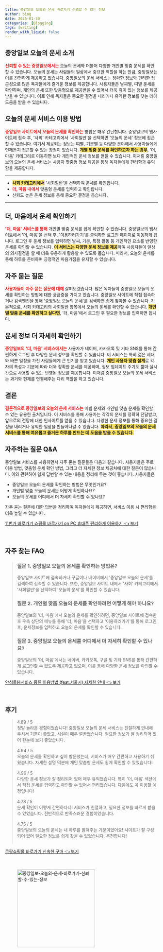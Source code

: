 ```yaml
---
title: 중앙일보 오늘의 운세 바로가기 신뢰할 수 있는 정보
author: bing
date: 2025-01-30
categories: [Blogging]
tags: [writing]
render_with_liquid: false
---
```



<h2 id='중앙일보_운세_소개'>중앙일보 오늘의 운세 소개</h2>

<p><b><span style="color: #ee2323;">신뢰할 수 있는 중앙일보에서는</span></b> 오늘의 운세와 더불어 다양한 개인별 맞춤 운세를 확인할 수 있습니다. 오늘의 운세는 사람들의 일상에서 중요한 역할을 하는 만큼, 중앙일보는 이를 간편하게 제공하고 있습니다. 중앙일보의 운세 서비스는 정확한 정보와 편리한 접근성으로 많은 독자들에게 즐거운 정보를 제공합니다. 사용자들은 날짜별, 띠별 운세를 확인하며, 개인의 운세 또한 맞춤형으로 제공받을 수 있어서 더욱 깊이 있는 정보를 제공받을 수 있습니다. 이로 인해 독자들은 중요한 결정을 내리거나 유익한 정보를 찾는 데에 도움을 받을 수 있습니다.</p>

<h2 id='운세_이용방법'>오늘의 운세 서비스 이용 방법</h2>

<p><b><span style="color: #ee2323;">중앙일보 사이트에서 오늘의 운세를 확인하는</span></b> 방법은 매우 간단합니다. 중앙일보의 웹사이트에 접속 후, '사회' 카테고리에서 '사회일반'을 선택하면 '오늘의 운세' 정보에 접근할 수 있습니다. 여기서 제공되는 정보는 띠별, 기분별 등 다양한 분야에서 사용자들에게 언제든지 접근할 수 있는 장점이 있습니다. <b><span style="background-color: #ffe066;">개별 맞춤 운세를 확인하고자 하는 경우</span></b>, '더, 마음' 카테고리로 이동하면 보다 개인적인 운세 정보를 얻을 수 있습니다. 이처럼 중앙일보의 오늘의 운세 서비스는 사용자 맞춤형 정보 제공을 통해 독자들에게 편리함과 유익함을 제공합니다.</p>

<hr />

<ul>
    <li><b><span style="background-color: #ffe066;">사회 카테고리에서</span></b> '사회일반'을 선택하여 운세를 확인합니다.</li>
    <li><b><span style="color: #ee2323;">더, 마음 내에서</span></b> 맞춤형 운세를 입력하고 확인합니다.</li>
    <li>신뢰도 높은 운세 정보를 통해 중요한 결정을 돕습니다.</li>
</ul>

<hr />

<h2 id='더_마음에서_운세_확인하기'>더, 마음에서 운세 확인하기</h2>

<p><b><span style="color: #ee2323;">'더, 마음' 서비스를 통해</span></b> 개인별 맞춤 운세를 쉽게 확인할 수 있습니다. 중앙일보의 웹사이트에서 '더, 마음'을 선택 후, '이용하러가기'를 클릭하면 로그인 페이지로 이동하게 됩니다. 로그인 후 운세 정보를 입력하면 날씨, 기분, 특정 활동 등 개인적인 요소를 반영한 운세를 확인할 수 있습니다. <b><span style="background-color: #ffe066;">이 서비스는 다양한 운세 정보를 제공</span></b>하여 사용자들이 일상의 의사결정을 할 때 더욱 유용하게 활용할 수 있도록 돕습니다. 따라서, 오늘의 운세를 통해 하루를 준비하며 긍정적인 마음가짐을 유지할 수 있습니다.</p>

<h2 id='자주_묻는_질문'>자주 묻는 질문</h2>

<p><b><span style="color: #ee2323;">사용자들이 자주 묻는 질문에 대해</span></b> 살펴보겠습니다. 많은 독자들이 중앙일보 오늘의 운세를 확인하는 방법에 대한 궁금증을 가지고 있습니다. 중앙일보 사이트에 직접 접속하거나 검색엔진을 통해 '중앙일보 오늘의 운세'를 검색하면 쉽게 찾아볼 수 있습니다. 기본적으로, 사회 카테고리의 사회일반 항목에서 오늘의 운세를 확인할 수 있습니다. <b><span style="background-color: #ffe066;">개인별 맞춤 운세를 확인하고 싶다면</span></b>, '더, 마음'에서 로그인 후 필요한 정보를 입력하면 됩니다.</p>

<h2 id='운세_더_자세히'>운세 정보 더 자세히 확인하기</h2>

<p><b><span style="color: #ee2323;">중앙일보의 '더, 마음' 서비스에서는</span></b> 사용자가 네이버, 카카오톡 및 기타 SNS를 통해 간편하게 로그인 후 다양한 운세 정보를 확인할 수 있습니다. 이 서비스는 특히 젊은 세대와 바쁜 일정을 가진 사람들에게 큰 인기를 얻고 있습니다. <b><span style="background-color: #ffe066;">개인 사용자 맞춤 설계</span></b>로 각자의 특성과 기분에 따라 더욱 정확한 운세를 제공하며, 정보 업데이트 주기도 짧아 실시간으로 사용할 수 있는 반영된 정보를 제공합니다. 이처럼 중앙일보 오늘의 운세 서비스는 과거와 현재를 연결해주는 다리 역할을 하고 있습니다.</p>

<h2 id='결론'>결론</h2>

<p><b><span style="color: #ee2323;">결론적으로 중앙일보의 오늘의 운세 서비스는</span></b> 띠별 운세와 개인별 맞춤 운세를 확인할 수 있는 유용한 출처입니다. 이 서비스를 통해 사용자는 각각의 운세를 정확히 전달받고, 앞으로의 전망에 대한 인사이트를 얻을 수 있습니다. 다양한 운세 정보를 통해 중요한 결정을 내리거나 유익한 일상을 만들어나갈 수 있습니다. <b><span style="background-color: #ffe066;">따라서, 중앙일보의 오늘의 운세 서비스를 통해 여유롭고 즐거운 하루를 만드는 데 도움을 받을 수 있습니다.</span></b></p>

<h2 id='자주하는_질문_QNA'>자주하는 질문 Q&A</h2>

<p>중앙일보 서비스를 사용하면서 자주 묻는 질문들은 다음과 같습니다. 사용자들은 주로 이용 방법, 맞춤형 운세 확인 방법, 그리고 더 자세한 정보 제공처에 대한 질문이 많습니다. 이와 관련하여 쉽게 답변할 수 있는 내용을 정리해 두는 것이 좋습니다. 사용자들은<br><ul>
    <li>중앙일보 오늘의 운세를 확인하는 방법은 무엇인가요?</li>
    <li>개인별 맞춤 오늘의 운세는 어떻게 확인하나요?</li>
    <li>오늘의 운세를 어디에서 더 자세히 확인할 수 있나요?</li>
</ul>자주 묻는 질문에 대한 답변을 정리하여 독자들에게 제공하면, 서비스 이용 시 편리함을 더욱 높일 수 있습니다.</p>


<p><a class="click-button" title="11번가 바로가기 쇼핑몰 바로가기 on PC 휴대폰 편리하게 이용하기" href="https://yellowplanner.github.io/posts/11%EB%B2%88%EA%B0%80-%EB%B0%94%EB%A1%9C%EA%B0%80%EA%B8%B0-%EC%87%BC%ED%95%91%EB%AA%B0-%EB%B0%94%EB%A1%9C%EA%B0%80%EA%B8%B0-on-PC-%ED%9C%B4%EB%8C%80%ED%8F%B0-%ED%8E%B8%EB%A6%AC%ED%95%98%EA%B2%8C-%EC%9D%B4%EC%9A%A9%ED%95%98%EA%B8%B0/" rel="dofollow">11번가 바로가기 쇼핑몰 바로가기 on PC 휴대폰 편리하게 이용하기 👈 보기</a></p><br>
<h2 id='자주_찾는_FAQ'>자주 찾는 FAQ</h2>
<div itemscope="" itemtype="https://schema.org/FAQPage"> 
<blockquote> 
<div itemscope="" itemprop="mainEntity" itemtype="https://schema.org/Question"> 
<h3 itemprop="name">질문 1. 중앙일보 오늘의 운세를 확인하는 방법은?</h3> 
<div itemscope="" itemprop="acceptedAnswer" itemtype="https://schema.org/Answer"> 
<span itemprop="text"> 
<p>중앙일보 사이트에 접속하거나 구글이나 네이버에서 '중앙일보 오늘의 운세'를 검색하여 접속할 수 있습니다. 또한, 중앙일보 사이트 내에서 '사회' 카테고리에서 '사회일반'을 선택하여 '오늘의 운세'를 확인할 수 있습니다.</p> 
</span> 
</div> 
</div> 

<div itemscope="" itemprop="mainEntity" itemtype="https://schema.org/Question"> 
<h3 itemprop="name">질문 2. 개인별 맞춤 오늘의 운세를 확인하려면 어떻게 해야 하나요?</h3> 
<div itemscope="" itemprop="acceptedAnswer" itemtype="https://schema.org/Answer"> 
<span itemprop="text"> 
<p>중앙일보의 '더, 마음'에서 오늘의 운세를 확인하려면, 중앙일보 사이트에 접속한 후 우측 상단의 메뉴를 통해 '더, 마음'을 선택하고 '이용하러가기'를 통해 로그인 후, 운세정보를 입력하고 오늘의 운세를 확인할 수 있습니다.</p> 
</span> 
</div> 
</div> 

<div itemscope="" itemprop="mainEntity" itemtype="https://schema.org/Question"> 
<h3 itemprop="name">질문 3. 중앙일보 오늘의 운세를 어디에서 더 자세히 확인할 수 있나요?</h3> 
<div itemscope="" itemprop="acceptedAnswer" itemtype="https://schema.org/Answer"> 
<span itemprop="text"> 
<p>중앙일보의 '더, 마음'에서는 네이버, 카카오톡, 구글 및 기타 SNS를 통해 간편하게 로그인할 수 있도록 제공하고 있으며, 이를 통해 다양한 운세 정보를 확인할 수 있습니다.</p> 
</span> 
</div> 
</div> 
</blockquote> 
</div>
<p><a class="click-button" title="안심돌봄서비스 종류 이용방법 (feat.서울시) 자세한 안내" href="https://yellowplanner.github.io/posts/%EC%95%88%EC%8B%AC%EB%8F%8C%EB%B4%84%EC%84%9C%EB%B9%84%EC%8A%A4-%EC%A2%85%EB%A5%98-%EC%9D%B4%EC%9A%A9%EB%B0%A9%EB%B2%95-(feat.%EC%84%9C%EC%9A%B8%EC%8B%9C)-%EC%9E%90%EC%84%B8%ED%95%9C-%EC%95%88%EB%82%B4/" rel="dofollow">안심돌봄서비스 종류 이용방법 (feat.서울시) 자세한 안내 👈 보기</a></p><br>
<h2 id='후기'>후기</h2>
<div itemscope itemtype="https://schema.org/Product">
  <blockquote>
  <div itemprop="review" itemscope itemtype="https://schema.org/Review">
      <div itemprop="reviewRating" itemscope itemtype="https://schema.org/Rating"> <span itemprop="ratingValue">4.89</span> / <span itemprop="bestRating">5</span> </div>
      <span itemprop="reviewBody">정말 놀라운 경험이었습니다! 중앙일보 오늘의 운세 서비스는 친절하게 안내해 주셔서 기분이 좋았고, 시설이 매우 깔끔했습니다. 필요한 정보가 잘 정리되어 있어 한눈에 보기 좋았습니다.</span>
  </div>
  <br>
  <div itemprop="review" itemscope itemtype="https://schema.org/Review">
      <div itemprop="reviewRating" itemscope itemtype="https://schema.org/Rating"> <span itemprop="ratingValue">4.94</span> / <span itemprop="bestRating">5</span> </div>
      <span itemprop="reviewBody">오늘의 운세를 확인하고 싶어 방문했는데, 서비스가 매우 간편하고 사용하기 쉬웠습니다. 자세한 설명 덕분에 개인 맞춤형 운세도 쉽게 확인할 수 있었습니다!</span>
  </div>
  <br>
  <div itemprop="review" itemscope itemtype="https://schema.org/Review">
      <div itemprop="reviewRating" itemscope itemtype="https://schema.org/Rating"> <span itemprop="ratingValue">4.96</span> / <span itemprop="bestRating">5</span> </div>
      <span itemprop="reviewBody">다양한 운세 정보가 잘 정리되어 있어 매우 유익했습니다. 특히 '더, 마음' 섹션에서 직접 운세를 입력하고 확인할 수 있어서 편리했습니다. 다음에도 꼭 이용할 예정입니다!</span>
  </div>
  <br>
  <div itemprop="review" itemscope itemtype="https://schema.org/Review">
      <div itemprop="reviewRating" itemscope itemtype="https://schema.org/Rating"> <span itemprop="ratingValue">4.78</span> / <span itemprop="bestRating">5</span> </div>
      <span itemprop="reviewBody">운세 확인이 이렇게 간편하다니! 서비스가 친절하고, 필요한 정보를 빠르게 받을 수 있었습니다. 전반적으로 만족스러운 경험이었습니다.</span>
  </div>
  <br>
  <div itemprop="review" itemscope itemtype="https://schema.org/Review">
      <div itemprop="reviewRating" itemscope itemtype="https://schema.org/Rating"> <span itemprop="ratingValue">4.75</span> / <span itemprop="bestRating">5</span> </div>
      <span itemprop="reviewBody">중앙일보의 오늘의 운세는 내 하루를 밝혀주는 기분이었어요! 사이트가 잘 구성되어 있어 필요한 정보를 쉽게 찾을 수 있었습니다. 추천합니다!</span>
  </div>
  <br>
  </blockquote>
</div>
<p><a class="click-button" title="쿠팡쇼핑몰 바로가기 신속한 구매" href="https://yellowplanner.github.io/posts/%EC%BF%A0%ED%8C%A1%EC%87%BC%ED%95%91%EB%AA%B0-%EB%B0%94%EB%A1%9C%EA%B0%80%EA%B8%B0-%EC%8B%A0%EC%86%8D%ED%95%9C-%EA%B5%AC%EB%A7%A4/" rel="dofollow">쿠팡쇼핑몰 바로가기 신속한 구매 👈 보기</a></p><br>
<figure class="image"><img src="https://yellowplanner.github.io/assets/img/thumbnail/중앙일보-오늘의-운세-바로가기-신뢰할-수-있는-정보.webp" alt="중앙일보-오늘의-운세-바로가기-신뢰할-수-있는-정보" width="256" height="256"></figure>